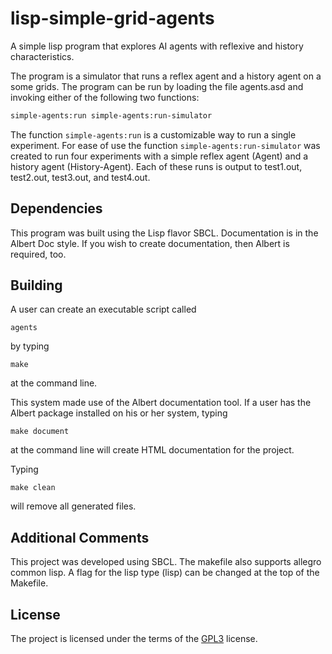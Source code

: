 # lisp-simple-grid-agents

A simple lisp program that explores AI agents with reflexive and
history characteristics.

The program is a simulator that runs a reflex agent and a history
agent on a some grids.  The program can be run by loading the file
agents.asd and invoking either of the following two functions:

```lisp
simple-agents:run simple-agents:run-simulator
```

The function `simple-agents:run` is a customizable way to run a single
experiment.  For ease of use the function `simple-agents:run-simulator`
was created to run four experiments with a simple reflex agent
(Agent) and a history agent (History-Agent).  Each of these runs is
output to test1.out, test2.out, test3.out, and test4.out.

## Dependencies

This program was built using the Lisp flavor SBCL.  Documentation is
in the Albert Doc style. If you wish to create documentation, then
Albert is required, too.

## Building

A user can create an executable script called

`agents`

by typing

`make`

at the command line.

This system made use of the Albert documentation tool.  If a user has
the Albert package installed on his or her system, typing

`make document`

at the command line will create HTML documentation for the
project.

Typing

```
make clean
```

will remove all generated files.

## Additional Comments

This project was developed using SBCL.  The makefile also
supports allegro common lisp. A flag for the lisp type (lisp) can be
changed at the top of the Makefile.

## License

The project is licensed under the terms of the
[GPL3](https://www.gnu.org/licenses/gpl-3.0.en.html) license.

<!--  LocalWords:  asd SBCL
 -->
